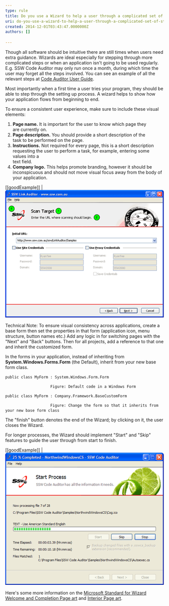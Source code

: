 ```yaml
---
type: rule
title: Do you use a Wizard to help a user through a complicated set of steps?
uri: do-you-use-a-wizard-to-help-a-user-through-a-complicated-set-of-steps
created: 2014-12-01T03:43:47.0000000Z
authors: []

---
```


Though all software should be intuitive there are still times when users need extra                     guidance. Wizards are ideal especially for stepping through more complicated steps                     or when an application isn't going to be used regularly. E.g. SSW Code Auditor may                     only run once a month, during which time the user may forget all the steps involved.                     You can see an example of all the relevant steps at [Code Auditor User Guide](http://www.ssw.com.au/ssw/CodeAuditor/UserGuide.aspx).

Most importantly when a first time a user tries your program, they should be able                     to step through the setting up process. A wizard helps to show how your application                     flows from beginning to end.
 
To ensure a consistent user experience, make sure to include these visual elements:

1. **Page name.** It is important for the user to know which page they<br>                        are currently on.
2. **Page description.** You should provide a short description of the<br>                        task to be performed on the page.
3. **Instructions.** Not required for every page, this is a short description<br>                        requesting the user to perform a task, for example, entering some values into a<br>                        text field.
4. **Company logo.** This helps promote branding, however it should be<br>                        inconspicuous and should not move visual focus away from the body of your application.<br>



[[goodExample]]
| ![ Good Example - SSW Link Auditor Wizard's<br>                                better flow of information](../../assets/GoodInformationFlow.gif)

Technical Note: To ensure visual consistency across applications, create a base                     form then set the properties in that form (application icon, menu structure, button                     names etc.) Add any logic in for switching pages with the "Next" and "Back"                     buttons. Then for all projects, add a reference to that one and inherit the customized                     form.

In the forms in your application, instead of inheriting from **System.Windows.Forms.Form**                     (the Default), inherit from your new base form class.


```
public class MyForm : System.Windows.Form.Form
```

                        Figure: Default code in a Windows Form

```
public class MyForm : Company.Framework.BaseCustomForm
```

                        Figure: Change the form so that it inherits from your new base form class
The "finish" button denotes the end of the Wizard; by clicking on it,                     the user closes the Wizard.

For longer processes, the Wizard should implement "Start" and "Skip"                     features to guide the user through from start to finish.

[[goodExample]]
| ![ Good Example - SSW Code Auditor Wizard featuring<br>                                "Start" and "Skip" options](../../assets/StartProcess.gif)

Here's some more information on the [Microsoft Standard for Wizard Welcome and Completion Page art](http://www.ssw.com.au/ssw/Redirect/Microsoft/wizard.htm) and [Interior Page art](http://www.ssw.com.au/ssw/Redirect/Microsoft/wizard2.htm).
